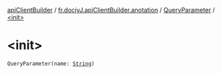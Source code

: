 [apiClientBuilder](../../index.md) / [fr.docjyJ.apiClientBuilder.anotation](../index.md) / [QueryParameter](index.md) / [&lt;init&gt;](./-init-.md)

# &lt;init&gt;

`QueryParameter(name: `[`String`](https://kotlinlang.org/api/latest/jvm/stdlib/kotlin/-string/index.html)`)`